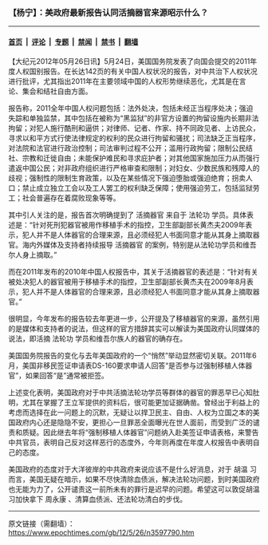 ### 【杨宁】：美政府最新报告认同活摘器官来源昭示什么？

---

#### [首页](../../../..?n3597790) &nbsp;|&nbsp; [评论](../../../../../epoch-comment?n3597790) &nbsp;|&nbsp; [专题](../../../../../epoch-special?n3597790) &nbsp;|&nbsp; [禁闻](../../../../../epoch-news?n3597790) &nbsp;|&nbsp; [禁书](../../../../../books?n3597790) &nbsp;|&nbsp; [翻墙](https://github.com/gfw-breaker/nogfw/blob/master/README.md?n3597790)


<div class="post_content" id="artbody" itemprop="articleBody">
 <!-- article content begin -->
 <p>
  【大纪元2012年05月26日讯】5月24日，美国国务院发表了向国会提交的2011年度人权国别报告。在长达142页的有关中国人权状况的报告，对中共治下人权状况进行批评，尤其指出2011年在主要领域中国的人权形势继续恶化，尤其是在言论、集会和结社自由方面。
 </p>
 <p>
  报告称，2011全年中国人权问题包括：法外处决，包括未经正当程序处决；强迫失踪和单独监禁，其中包括在被称为“黑监狱”的非官方设置的拘留设施内长期非法拘留；对犯人施行酷刑和逼供；对律师、记者、作家、持不同政见者、上访民众，寻求以和平方式行使法律规定的权利的民众进行拘留和骚扰；司法缺乏正当程序，对法院和法官进行政治控制；司法审判过程不公开；滥用行政拘留；限制公民结社、宗教和迁徙自由；未能保护难民和寻求庇护者；对其他国家施加压力从而强行遣返中国公民；对非政府组织进行严格审查和限制；对妇女、少数民族和残障人的歧视；强制性的限制生育政策，以及在某些情况下强迫堕胎或强迫绝育；拐卖人口；禁止成立独立工会以及工人罢工的权利缺乏保障；使用强迫劳工，包括监狱劳工；社会普遍存在着腐败现象等等。
 </p>
 <p>
  其中引人关注的是，报告首次明确提到了
  <ok href="https://www.epochtimes.com/gb/tag/%E6%B4%BB%E6%91%98%E5%99%A8%E5%AE%98.html">
   活摘器官
  </ok>
  来自于
  <ok href="https://www.epochtimes.com/gb/tag/%E6%B3%95%E8%BD%AE%E5%8A%9F.html">
   法轮功
  </ok>
  学员。具体表述是：“针对死刑犯器官被用作移植手术的指控，卫生部副部长黄杰夫2009年表示，犯人并不是人体器官的合理来源，且必须经犯人书面同意才能从其身上摘取器官。海内外媒体及支持者持续报导
  <ok href="https://www.epochtimes.com/gb/tag/%E6%B4%BB%E6%91%98%E5%99%A8%E5%AE%98.html">
   活摘器官
  </ok>
  的案例，特别是从法轮功学员和维吾尔人身上摘取。”
 </p>
 <p>
  而在2011年发布的2010年中国人权报告中，其关于活摘器官的表述是：“针对有关被处决犯人的器官被用于移植手术的指控，卫生部副部长黄杰夫在2009年8月表示，犯人并不是人体器官的合理来源，且必须经犯人书面同意才能从其身上摘取器官。”
 </p>
 <p>
  很明显，今年发布的报告较去年更进一步，公开提及了移植器官的来源，虽然引用的是媒体和支持者的说法，但这样的官方措辞其实可以解读为美国政府认同媒体的说法，即活摘
  <ok href="https://www.epochtimes.com/gb/tag/%E6%B3%95%E8%BD%AE%E5%8A%9F.html">
   法轮功
  </ok>
  学员和维吾尔族人的器官的确存在。
 </p>
 <p>
  美国国务院报告的变化与去年美国政府的一个“悄然”举动显然密切关联。2011年6月，美国非移民签证申请表DS-160要求申请人回答“是否参与过强制移植人体器官”，如果回答“是”通常被拒签。
 </p>
 <p>
  上述变化表明，美国政府对于中共活摘法轮功学员等群体的器官的罪恶早已心知肚明，尤其在掌握了王立军提供的资料后，很可能更加证据确凿。曾经出于利益上的考虑而选择在此一问题上的沉默，无疑让以捍卫民主、自由、人权为立国之本的美国政府内心还是隐隐不安，更担心一旦罪恶全面曝光在世人面前，而受到广泛的谴责和质疑。因此继去年将“强制移植人体器官”问题纳入赴美签证申请表格，来警告中共官员，表明自己反对这样恶行的态度外，今年则再度在年度人权报告中表明自己的态度。
 </p>
 <p>
  美国政府的态度对于大洋彼岸的中共政府来说应该不是什么好消息，对于
  <ok href="https://www.epochtimes.com/gb/tag/%E8%83%A1%E6%B8%A9.html">
   胡温
  </ok>
  习而言，美国无疑在暗示，如果不尽快清除血债派，解决法轮功问题，到时美国政府也无能为力了，公开谴责这一前所未有的罪行是迟早的问题。希望这可以敦促胡温习加快拿下
  <ok href="https://www.epochtimes.com/gb/tag/%E5%91%A8%E6%B0%B8%E5%BA%B7.html">
   周永康
  </ok>
  、清算血债派、还法轮功清白的步伐。
 </p>
 <!-- article content end -->
 <div id="below_article_ad">
 </div>
</div>


---

原文链接（需翻墙）：https://www.epochtimes.com/gb/12/5/26/n3597790.htm